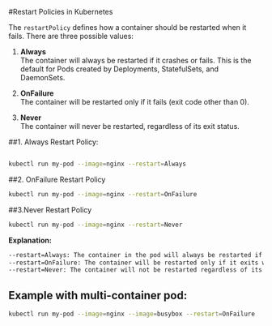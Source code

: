 
#Restart Policies in Kubernetes 

The `restartPolicy` defines how a container should be restarted when it fails. There are three possible values:

1. **Always**  
   The container will always be restarted if it crashes or fails. This is the default for Pods created by Deployments, StatefulSets, and DaemonSets.

2. **OnFailure**  
   The container will be restarted only if it fails (exit code other than 0).

3. **Never**  
   The container will never be restarted, regardless of its exit status.

##1. Always Restart Policy:


``` bash 

kubectl run my-pod --image=nginx --restart=Always

``` 

##2. OnFailure Restart Policy 

``` bash 
kubectl run my-pod --image=nginx --restart=OnFailure
``` 

##3.Never Restart Policy 

```bash 
kubectl run my-pod --image=nginx --restart=Never

``` 
**Explanation:**
```bash
--restart=Always: The container in the pod will always be restarted if it crashes.
--restart=OnFailure: The container will be restarted only if it exits with a non-zero exit code.
--restart=Never: The container will not be restarted regardless of its exit status.
```  

## Example with multi-container pod:

```bash 
kubectl run my-pod --image=nginx --image=busybox --restart=OnFailure

``` 
